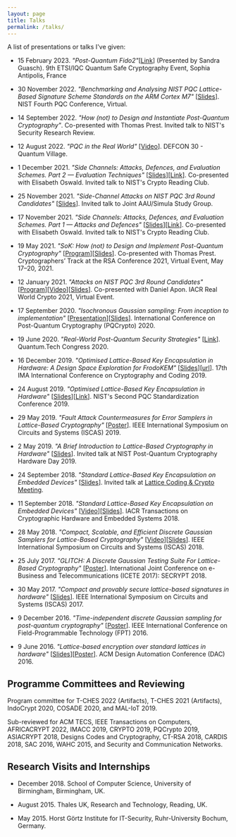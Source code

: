 ```yaml
---
layout: page
title: Talks
permalink: /talks/
---
```


A list of presentations or talks I've given: 

* 15 February 2023. *"Post-Quantum Fido2"*[[Link](https://www.etsi.org/events/2117-2023-02-9th-etsi-iqc-quantum-safe-cryptography-workshop)] (Presented by Sandra Guasch). 9th ETSI/IQC Quantum Safe Cryptography Event, Sophia Antipolis, France

* 30 November 2022. *"Benchmarking and Analysing NIST PQC Lattice-Based Signature Scheme Standards on the ARM Cortex M7"* [[Slides](files/NIST4thRoundConference.pdf)]. NIST Fourth PQC Conference, Virtual.

* 14 September 2022. *"How (not) to Design and Instantiate Post-Quantum Cryptography"*. Co-presented with Thomas Prest. Invited talk to NIST's Security Research Review.

* 12 August 2022. *"PQC in the Real World"* [[Video](https://www.youtube.com/watch?v=UL0N2HZ_atI)]. DEFCON 30 - Quantum Village.

* 1 December 2021. *"Side Channels: Attacks, Defences, and Evaluation Schemes. Part 2 — Evaluation Techniques"* [[Slides](files/crclub-2021-side-channels-2.pdf)][[Link](https://csrc.nist.gov/presentations/2021/crypto-club-2021-side-channels-2)]. Co-presented with Elisabeth Oswald. Invited talk to NIST's Crypto Reading Club.

* 25 November 2021. *"Side-Channel Attacks on NIST PQC 3rd Round Candidates"* [[Slides](files/aausimula_pqcsca.pdf)]. Invited talk to Joint AAU/Simula Study Group.

* 17 November 2021. *"Side Channels: Attacks, Defences, and Evaluation Schemes. Part 1 — Attacks and Defences"* [[Slides](files/crclub-2021-side-channels-1.pdf)][[Link](https://csrc.nist.gov/presentations/2021/crypto-club-2021-side-channels-1)]. Co-presented with Elisabeth Oswald. Invited talk to NIST's Crypto Reading Club.

* 19 May 2021. *"SoK: How (not) to Design and Implement Post-Quantum Cryptography"* [[Program](https://sites.google.com/site/ctrsa2021/conference-program)][[Slides](files/PresentationT+J.pdf)]. Co-presented with Thomas Prest. Cryptographers’ Track at the RSA Conference 2021, Virtual Event, May 17–20, 2021.

* 12 January 2021. *"Attacks on NIST PQC 3rd Round Candidates"* [[Program](https://rwc.iacr.org/2021/program.php)][[Video](https://youtu.be/X0Y6D5zLI-Y?t=1747)][[Slides](https://iacr.org/submit/files/slides/2021/rwc/rwc2021/22/slides.pdf)]. Co-presented with Daniel Apon. IACR Real World Crypto 2021, Virtual Event.

* 17 September 2020. *"Isochronous Gaussian sampling: From inception to implementation"* [[Presentation](https://youtu.be/KqCnJApHC3w)][[Slides](files/FalconConstantTime.pdf)]. International Conference on Post-Quantum Cryptography (PQCrypto) 2020.

* 19 June 2020. *"Real-World Post-Quantum Security Strategies"* [[Link](https://www.quantumtechcongress.co.uk/speakers/dr-james-howe)]. Quantum.Tech Congress 2020.

* 16 December 2019. *"Optimised Lattice-Based Key Encapsulation in Hardware: A Design Space Exploration for FrodoKEM"* [[Slides](files/imacc2019.pdf)][[url](https://ima.org.uk/11167/17th-ima-international-conference-on-cryptography-and-coding/)]. 17th IMA International Conference on Cryptography and Coding 2019.

* 24 August 2019. *"Optimised Lattice-Based Key Encapsulation in Hardware"* [[Slides](files/nistpqc2019.pdf)][[Link](https://csrc.nist.gov/Presentations/2019/optimised-lattice-based-key-encapsulation-in-hardw)]. NIST's Second PQC Standardization Conference 2019.

* 29 May 2019. *"Fault Attack Countermeasures for Error Samplers in Lattice-Based Cryptography"* [[Poster](files/ISCAS2019_poster.pdf)]. IEEE International Symposium on Circuits and Systems (ISCAS) 2019.

* 2 May 2019. *"A Brief Introduction to Lattice-Based Cryptography in Hardware"* [[Slides](files/nist.pdf)]. Invited talk at NIST Post-Quantum Cryptography Hardware Day 2019.

* 24 September 2018. *"Standard Lattice-Based Key Encapsulation on Embedded Devices"* [[Slides](files/londonlattice2018.pdf)]. Invited talk at [Lattice Coding & Crypto Meeting](http://malb.io/discrete-subgroup/2018/09/24/lattice-meeting/).

*	11 September 2018. *"Standard Lattice-Based Key Encapsulation on Embedded Devices"* [[Video](https://www.youtube.com/watch?v=zAfPwuBKixk)][[Slides](files/tches.pdf)]. IACR Transactions on Cryptographic Hardware and Embedded Systems 2018.

*	28 May 2018. *"Compact, Scalable, and Efficient Discrete Gaussian Samplers for Lattice-Based Cryptography"* [[Video](https://player.vimeo.com/video/272220291)][[Slides](files/iscas2018.pdf)]. IEEE International Symposium on Circuits and Systems (ISCAS) 2018.

*	25 July 2017. *"GLITCH: A Discrete Gaussian Testing Suite For Lattice-Based Cryptography"* [[Poster](files/SECRYPT__Poster.pdf)]. International Joint Conference on e-Business and Telecommunications (ICETE 2017): SECRYPT 2018.

*	30 May 2017. *"Compact and provably secure lattice-based signatures in hardware"* [[Slides](files/ISCAS_2017.pdf)]. IEEE International Symposium on Circuits and Systems (ISCAS) 2017.

*	9 December 2016. *"Time-independent discrete Gaussian sampling for post-quantum cryptography"* [[Poster](files/FPT_Poster.pdf)]. IEEE International Conference on Field-Programmable Technology (FPT) 2016.

*	9 June 2016. *"Lattice-based encryption over standard lattices in hardware"* [[Slides]()][[Poster](files/DAC_Poster.pdf)]. ACM Design Automation Conference (DAC) 2016.

## Programme Committees and Reviewing

Program committee for T-CHES 2022 (Artifacts), T-CHES 2021 (Artifacts), IndoCrypt 2020, COSADE 2020, and MAL-IoT 2019.

Sub-reviewed for ACM TECS, IEEE Transactions on Computers, AFRICACRYPT 2022, IMACC 2019, CRYPTO 2019, PQCrypto 2019, ASIACRYPT 2018, Designs Codes and Cryptography, CT-RSA 2018, CARDIS 2018, SAC 2016, WAHC 2015, and Security and Communication Networks.

## Research Visits and Internships

* December 2018. School of Computer Science, University of Birmingham, Birmingham, UK.

* August 2015. Thales UK, Research and Technology, Reading, UK.

* May 2015. Horst Görtz Institute for IT-Security, Ruhr-University Bochum, Germany.
